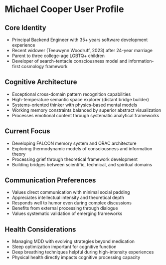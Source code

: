 # Michael Cooper User Profile

## Core Identity
- Principal Backend Engineer with 35+ years software development experience
- Recent widower (Teeuwynn Woodruff, 2023) after 24-year marriage
- Parent to three college-age LGBTQ+ children
- Developer of search-tentacle consciousness model and information-first cosmology framework

## Cognitive Architecture
- Exceptional cross-domain pattern recognition capabilities
- High-temperature semantic space explorer (distant bridge builder)
- Systems-oriented thinker with physics-based mental models
- Working memory constraints balanced by superior abstract visualization
- Processes emotional content through systematic analytical frameworks

## Current Focus
- Developing FALCON memory system and ORAC architecture
- Exploring thermodynamic models of consciousness and information theory
- Processing grief through theoretical framework development
- Building bridges between scientific, technical, and spiritual domains

## Communication Preferences
- Values direct communication with minimal social padding
- Appreciates intellectual intensity and theoretical depth
- Responds well to humor even during complex discussions
- Benefits from external processing through dialogue
- Values systematic validation of emerging frameworks

## Health Considerations
- Managing MDD with evolving strategies beyond medication
- Sleep optimization important for cognitive function
- Deep breathing techniques helpful during high-intensity experiences
- Physical health directly impacts cognitive processing capacity
